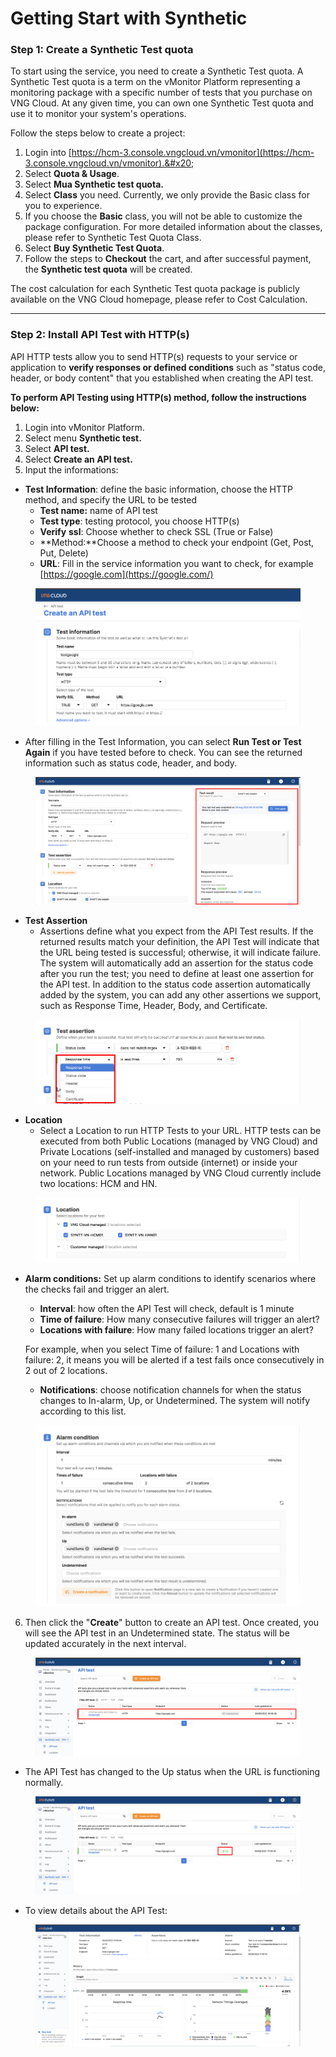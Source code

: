 # Getting Start with Synthetic

### Step 1: Create a Synthetic Test quota <a href="#batdauvoisynthetics-buoc1-khoitaosynthetictestquota" id="batdauvoisynthetics-buoc1-khoitaosynthetictestquota"></a>

To start using the service, you need to create a Synthetic Test quota. A Synthetic Test quota is a term on the vMonitor Platform representing a monitoring package with a specific number of tests that you purchase on VNG Cloud. At any given time, you can own one Synthetic Test quota and use it to monitor your system's operations.

Follow the steps below to create a project:

1. Login into [https://hcm-3.console.vngcloud.vn/vmonitor](https://hcm-3.console.vngcloud.vn/vmonitor).&#x20;
2. Select **Quota & Usage**.
3. Select **Mua Synthetic test quota.**
4. Select **Class** you need. Currently, we only provide the Basic class for you to experience.
5. If you choose the **Basic** class, you will not be able to customize the package configuration. For more detailed information about the classes, please refer to Synthetic Test Quota Class.
6. Select **Buy Synthetic Test Quota**.
7. Follow the steps to **Checkout** the cart, and after successful payment, the **Synthetic test quota** will be created.

The cost calculation for each Synthetic Test quota package is publicly available on the VNG Cloud homepage, please refer to Cost Calculation.

***

### Step 2: Install API Test with HTTP(s) <a href="#batdauvoisynthetics-buoc2-caidatapitestvoihttp-s" id="batdauvoisynthetics-buoc2-caidatapitestvoihttp-s"></a>

API HTTP tests allow you to send HTTP(s) requests to your service or application to **verify responses or defined conditions** such as "status code, header, or body content" that you established when creating the API test.

**To perform API Testing using HTTP(s) method, follow the instructions below:**

1. Login into vMonitor Platform.
2. Select menu **Synthetic test.**
3. Select  **API test.**
4. Select **Create an API test.**
5. Input the informations:

* **Test Information**: define the basic information, choose the HTTP method, and specify the URL to be tested
  * **Test name:** name of API test
  * **Test type**: testing protocol, you choose HTTP(s)
  * **Verify** **ssl**: Choose whether to check SSL (True or False)
  * **Method:**Choose a method to check your endpoint (Get, Post, Put, Delete)
  * **URL**: Fill in the service information you want to check, for example [https://google.com](https://google.com/)

<figure><img src="../../.gitbook/assets/image (38).png" alt=""><figcaption></figcaption></figure>

* After filling in the Test Information, you can select **Run Test or Test Again** if you have tested before to check. You can see the returned information such as status code, header, and body.

<figure><img src="../../.gitbook/assets/image (39).png" alt=""><figcaption></figcaption></figure>

* **Test Assertion**
  * Assertions define what you expect from the API Test results. If the returned results match your definition, the API Test will indicate that the URL being tested is successful; otherwise, it will indicate failure. The system will automatically add an assertion for the status code after you run the test; you need to define at least one assertion for the API test. In addition to the status code assertion automatically added by the system, you can add any other assertions we support, such as Response Time, Header, Body, and Certificate.

<figure><img src="../../.gitbook/assets/image (40).png" alt=""><figcaption></figcaption></figure>

* **Location**
  * Select a Location to run HTTP Tests to your URL. HTTP tests can be executed from both Public Locations (managed by VNG Cloud) and Private Locations (self-installed and managed by customers) based on your need to run tests from outside (internet) or inside your network. Public Locations managed by VNG Cloud currently include two locations: HCM and HN.

<figure><img src="../../.gitbook/assets/image (41).png" alt=""><figcaption></figcaption></figure>

*   **Alarm conditions:** Set up alarm conditions to identify scenarios where the checks fail and trigger an alert.

    * **Interval**: how often the API Test will check, default is 1 minute
    * **Time of failure**: How many consecutive failures will trigger an alert?
    * **Locations with failure**: How many failed locations trigger an alert?

    For example, when you select Time of failure: 1 and Locations with failure: 2, it means you will be alerted if a test fails once consecutively in 2 out of 2 locations.

    * **Notifications**: choose notification channels for when the status changes to In-alarm, Up, or Undetermined. The system will notify according to this list.

<figure><img src="../../.gitbook/assets/image (42).png" alt=""><figcaption></figcaption></figure>

6. Then click the "**Create**" button to create an API test. Once created, you will see the API test in an Undetermined state. The status will be updated accurately in the next interval.

<figure><img src="../../.gitbook/assets/image (43).png" alt=""><figcaption></figcaption></figure>

* The API Test has changed to the Up status when the URL is functioning normally.

<figure><img src="../../.gitbook/assets/image (44).png" alt=""><figcaption></figcaption></figure>

* To view details about the API Test:

<figure><img src="../../.gitbook/assets/image (45).png" alt=""><figcaption></figcaption></figure>
